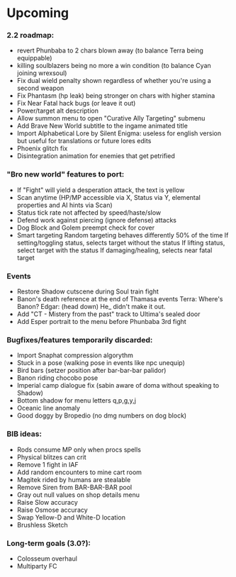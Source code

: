 # Upcoming

### 2.2 roadmap:
- revert Phunbaba to 2 chars blown away (to balance Terra being equippable)
- killing soulblazers being no more a win condition (to balance Cyan joining wrexsoul)
- Fix dual wield penalty shown regardless of whether you're using a second weapon
- Fix Phantasm (hp leak) being stronger on chars with higher stamina
- Fix Near Fatal hack bugs (or leave it out)
- Power/target alt description 
- Allow summon menu to open "Curative Ally Targeting" submenu
- Add Brave New World subtitle to the ingame animated title
- Import Alphabetical Lore by Silent Enigma: useless for english version but useful for translations or future lores edits
- Phoenix glitch fix
- Disintegration animation for enemies that get petrified

### "Bro new world" features to port:
- If "Fight" will yield a desperation attack, the text is yellow 
- Scan anytime (HP/MP accessible via X, Status via Y, elemental properties and AI hints via Scan)
- Status tick rate not affected by speed/haste/slow
- Defend work against piercing (ignore defense) attacks
- Dog Block and Golem preempt check for cover
- Smart targeting
	Random targeting behaves differently 50% of the time
	If setting/toggling status, selects target without the status
	If lifting status, select target with the status
	If damaging/healing, selects near fatal target

### Events
- Restore Shadow cutscene during Soul train fight
- Banon's death reference at the end of Thamasa events 
	Terra: Where's Banon?
	Edgar: (head down) He_<D> didn't make it out.
- Add "CT - Mistery from the past" track to Ultima's sealed door
- Add Esper portrait to the menu before Phunbaba 3rd fight

### Bugfixes/features temporarily discarded:
- Import Snaphat compression algorythm
- Stuck in a pose (walking pose in events like npc unequip)
- Bird bars (setzer position after bar-bar-bar palidor)
- Banon riding chocobo pose 
- Imperial camp dialogue fix (sabin aware of doma without speaking to Shadow)
- Bottom shadow for menu letters q,p,g,y,j
- Oceanic line anomaly
- Good doggy by Bropedio (no dmg numbers on dog block)

### BIB ideas:
- Rods consume MP only when procs spells
- Physical blitzes can crit
- Remove 1 fight in IAF
- Add random encounters to mine cart room
- Magitek rided by humans are stealable
- Remove Siren from BAR-BAR-BAR pool
- Gray out null values on shop details menu
- Raise Slow accuracy
- Raise Osmose accuracy
- Swap Yellow-D and White-D location
- Brushless Sketch

### Long-term goals (3.0?):
- Colosseum overhaul
- Multiparty FC
